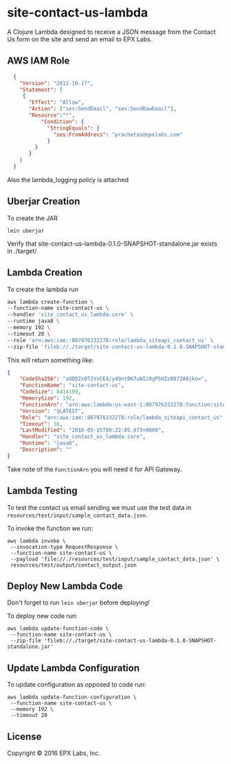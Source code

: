 # site-contact-us-lambda

A Clojure Lambda designed to receive a JSON message from the Contact Us form on the site and send an email to EPX Labs.

## AWS IAM Role

```json
  {
    "Version": "2012-10-17",
    "Statement": [
     {
       "Effect": "Allow",
       "Action": ["ses:SendEmail", "ses:SendRawEmail"],
       "Resource":"*",
           "Condition": {
             "StringEquals": {
               "ses:FromAddress": "prachetas@epxlabs.com"
             }
         }
       }
    ] 
  }
```

Also the lambda_logging policy is attached

## Uberjar Creation

To create the JAR

```shell
lein uberjar
```

Verify that site-contact-us-lambda-0.1.0-SNAPSHOT-standalone.jar exists in ./target/

## Lambda Creation

To create the lambda run

```sh
aws lambda create-function \
--function-name site-contact-us \
--handler 'site_contact_us_lambda.core' \
--runtime java8 \
--memory 192 \
--timeout 20 \
--role 'arn:aws:iam::807976332278:role/lambda_siteapi_contact_us' \
--zip-file 'fileb://./target/site-contact-us-lambda-0.1.0-SNAPSHOT-standalone.jar'
```

This will return something like:

```json
{
    "CodeSha256": "aUDD2xOT2VvCE4/y49ntBK7uNIi9gP5HZzB87ZA0jko=", 
    "FunctionName": "site-contact-us", 
    "CodeSize": 8414199, 
    "MemorySize": 192, 
    "FunctionArn": "arn:aws:lambda:us-east-1:807976332278:function:site-contact-us", 
    "Version": "$LATEST", 
    "Role": "arn:aws:iam::807976332278:role/lambda_siteapi_contact_us", 
    "Timeout": 10, 
    "LastModified": "2016-05-15T00:22:05.873+0000", 
    "Handler": "site_contact_us_lambda.core", 
    "Runtime": "java8", 
    "Description": ""
}
```

Take note of the `FunctionArn` you will need it for API Gateway.

## Lambda Testing

To test the contact us email sending we must use the test data in `resources/test/input/sample_contact_data.json`.

To invoke the function we run:

```shell
aws lambda invoke \
 --invocation-type RequestResponse \
 --function-name site-contact-us \
 --payload 'file://./resources/test/input/sample_contact_data.json' \
 resources/test/output/contact_output.json
```

## Deploy New Lambda Code

Don't forget to run `lein uberjar` before deploying!

To deploy new code run:

```shell
aws lambda update-function-code \
 --function-name site-contact-us \
 --zip-file 'fileb://./target/site-contact-us-lambda-0.1.0-SNAPSHOT-standalone.jar'
```

## Update Lambda Configuration

To update configuration as opposed to code run:

```shell
aws lambda update-function-configuration \
 --function-name site-contact-us \
 --memory 192 \
 --timeout 20
```

## License

Copyright © 2016 EPX Labs, Inc.
